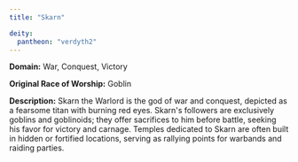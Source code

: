 ```yaml
---
title: "Skarn"

deity: 
  pantheon: "verdyth2"
---
```


**Domain:** War, Conquest, Victory

**Original Race of Worship:** Goblin

**Description:** Skarn the Warlord is the god of war and conquest, depicted as a fearsome titan with burning red eyes. Skarn's followers are exclusively goblins and goblinoids; they offer sacrifices to him before battle, seeking his favor for victory and carnage. Temples dedicated to Skarn are often built in hidden or fortified locations, serving as rallying points for warbands and raiding parties.

<!--more-->

